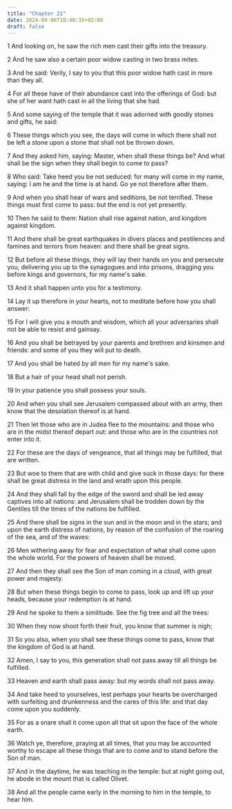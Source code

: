 ```yaml
---
title: "Chapter 21"
date: 2024-09-06T18:40:35+02:00
draft: false
---
```




1 And looking on, he saw the rich men cast their gifts into the treasury.

2 And he saw also a certain poor widow casting in two brass mites.

3 And he said: Verily, I say to you that this poor widow hath cast in more than they all.

4 For all these have of their abundance cast into the offerings of God: but she of her want hath cast in all the living that she had.

5 And some saying of the temple that it was adorned with goodly stones and gifts, he said:

6 These things which you see, the days will come in which there shall not be left a stone upon a stone that shall not be thrown down.

7 And they asked him, saying: Master, when shall these things be? And what shall be the sign when they shall begin to come to pass?

8 Who said: Take heed you be not seduced: for many will come in my name, saying: I am he and the time is at hand. Go ye not therefore after them.

9 And when you shall hear of wars and seditions, be not terrified. These things must first come to pass: but the end is not yet presently.

10 Then he said to them: Nation shall rise against nation, and kingdom against kingdom.

11 And there shall be great earthquakes in divers places and pestilences and famines and terrors from heaven: and there shall be great signs.

12 But before all these things, they will lay their hands on you and persecute you, delivering you up to the synagogues and into prisons, dragging you before kings and governors, for my name's sake.

13 And it shall happen unto you for a testimony.

14 Lay it up therefore in your hearts, not to meditate before how you shall answer:

15 For I will give you a mouth and wisdom, which all your adversaries shall not be able to resist and gainsay.

16 And you shall be betrayed by your parents and brethren and kinsmen and friends: and some of you they will put to death.

17 And you shall be hated by all men for my name's sake.

18 But a hair of your head shall not perish.

19 In your patience you shall possess your souls.

20 And when you shall see Jerusalem compassed about with an army, then know that the desolation thereof is at hand.

21 Then let those who are in Judea flee to the mountains: and those who are in the midst thereof depart out: and those who are in the countries not enter into it.

22 For these are the days of vengeance, that all things may be fulfilled, that are written.

23 But woe to them that are with child and give suck in those days: for there shall be great distress in the land and wrath upon this people.

24 And they shall fall by the edge of the sword and shall be led away captives into all nations: and Jerusalem shall be trodden down by the Gentiles till the times of the nations be fulfilled.

25 And there shall be signs in the sun and in the moon and in the stars; and upon the earth distress of nations, by reason of the confusion of the roaring of the sea, and of the waves:

26 Men withering away for fear and expectation of what shall come upon the whole world. For the powers of heaven shall be moved.

27 And then they shall see the Son of man coming in a cloud, with great power and majesty.

28 But when these things begin to come to pass, look up and lift up your heads, because your redemption is at hand.

29 And he spoke to them a similitude. See the fig tree and all the trees:

30 When they now shoot forth their fruit, you know that summer is nigh;

31 So you also, when you shall see these things come to pass, know that the kingdom of God is at hand.

32 Amen, I say to you, this generation shall not pass away till all things be fulfilled.

33 Heaven and earth shall pass away: but my words shall not pass away.

34 And take heed to yourselves, lest perhaps your hearts be overcharged with surfeiting and drunkenness and the cares of this life: and that day come upon you suddenly.

35 For as a snare shall it come upon all that sit upon the face of the whole earth.

36 Watch ye, therefore, praying at all times, that you may be accounted worthy to escape all these things that are to come and to stand before the Son of man.

37 And in the daytime, he was teaching in the temple: but at night going out, he abode in the mount that is called Olivet.

38 And all the people came early in the morning to him in the temple, to hear him.

